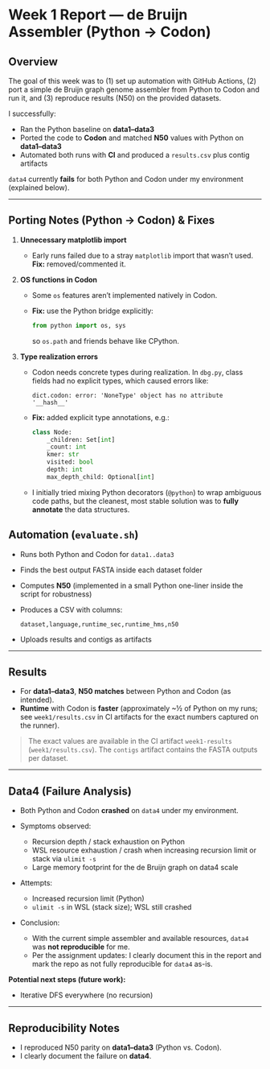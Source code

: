 # Week 1 Report — de Bruijn Assembler (Python → Codon)

## Overview

The goal of this week was to (1) set up automation with GitHub Actions, (2) port a simple de Bruijn graph genome assembler from Python to Codon and run it, and (3) reproduce results (N50) on the provided datasets.

I successfully:

* Ran the Python baseline on **data1–data3**
* Ported the code to **Codon** and matched **N50** values with Python on **data1–data3**
* Automated both runs with **CI** and produced a `results.csv` plus contig artifacts

`data4` currently **fails** for both Python and Codon under my environment (explained below).

---
## Porting Notes (Python → Codon) & Fixes

1. **Unnecessary matplotlib import**

   * Early runs failed due to a stray `matplotlib` import that wasn’t used.
     **Fix:** removed/commented it.

2. **OS functions in Codon**

   * Some `os` features aren’t implemented natively in Codon.
   * **Fix:** use the Python bridge explicitly:

     ```python
     from python import os, sys
     ```

     so `os.path` and friends behave like CPython.

3. **Type realization errors**

   * Codon needs concrete types during realization. In `dbg.py`, class fields had no explicit types, which caused errors like:

     ```
     dict.codon: error: 'NoneType' object has no attribute '__hash__'
     ```
   * **Fix:** added explicit type annotations, e.g.:

     ```python
     class Node:
         _children: Set[int]
         _count: int
         kmer: str
         visited: bool
         depth: int
         max_depth_child: Optional[int]
     ```
   * I initially tried mixing Python decorators (`@python`) to wrap ambiguous code paths, but the cleanest, most stable solution was to **fully annotate** the data structures.

## Automation (`evaluate.sh`)

* Runs both Python and Codon for `data1..data3`
* Finds the best output FASTA inside each dataset folder
* Computes **N50** (implemented in a small Python one-liner inside the script for robustness)
* Produces a CSV with columns:

  ```
  dataset,language,runtime_sec,runtime_hms,n50
  ```
* Uploads results and contigs as artifacts

---

## Results

* For **data1–data3**, **N50 matches** between Python and Codon (as intended).
* **Runtime** with Codon is **faster** (approximately \~½ of Python on my runs; see `week1/results.csv` in CI artifacts for the exact numbers captured on the runner).

> The exact values are available in the CI artifact `week1-results` (`week1/results.csv`).
> The `contigs` artifact contains the FASTA outputs per dataset.

---

## Data4 (Failure Analysis)

* Both Python and Codon **crashed** on `data4` under my environment.
* Symptoms observed:

  * Recursion depth / stack exhaustion on Python
  * WSL resource exhaustion / crash when increasing recursion limit or stack via `ulimit -s`
  * Large memory footprint for the de Bruijn graph on data4 scale
* Attempts:

  * Increased recursion limit (Python)
  * `ulimit -s` in WSL (stack size); WSL still crashed
* Conclusion:

  * With the current simple assembler and available resources, `data4` was **not reproducible** for me.
  * Per the assignment updates: I clearly document this in the report and mark the repo as not fully reproducible for `data4` as-is.

**Potential next steps (future work):**

* Iterative DFS everywhere (no recursion)
---

## Reproducibility Notes

* I reproduced N50 parity on **data1–data3** (Python vs. Codon).
* I clearly document the failure on **data4**.

